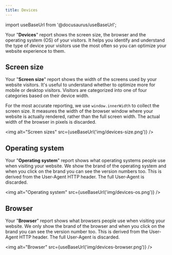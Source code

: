 ```yaml
---
title: Devices
---
```


import useBaseUrl from '@docusaurus/useBaseUrl';

Your "**Devices**" report shows the screen size, the browser and the operating system (OS) of your visitors. It helps you identify and understand the type of device your visitors use the most often so you can optimize your website experience to them.
	
## Screen size

Your "**Screen size**" report shows the width of the screens used by your website visitors. It's useful to understand whether to optimize more for mobile or desktop visitors. Visitors are categorized into one of four categories based on their device width.

For the most accurate reporting, we use `window.innerWidth` to collect the screen size. It measures the width of the browser window where your website is actually rendered, rather than the full screen width. The actual width of the browser in pixels is discarded.

<img alt="Screen sizes" src={useBaseUrl('img/devices-size.png')} />

## Operating system

Your "**Operating system**" report shows what operating systems people use when visiting your website. We show the brand of the operating system and when you click on the brand you can see the version numbers too. This is derived from the User-Agent HTTP header. The full User-Agent is discarded.

<img alt="Operating system" src={useBaseUrl('img/devices-os.png')} />

## Browser

Your "**Browser**" report shows what browsers people use when visiting your website. We only show the brand of the browser and when you click on the brand you can see the version number too. This is derived from the User-Agent HTTP header. The full User-Agent is discarded.

<img alt="Browser" src={useBaseUrl('img/devices-browser.png')} />
